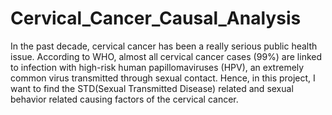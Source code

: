# Cervical_Cancer_Causal_Analysis
In the past decade, cervical cancer has been a really serious public health issue. According to WHO, almost all cervical cancer cases (99%) are linked to infection with high-risk human papillomaviruses (HPV), an extremely common virus transmitted through sexual contact. Hence, in this project, I want to find the STD(Sexual Transmitted Disease) related and sexual behavior related causing factors of the cervical cancer.  
